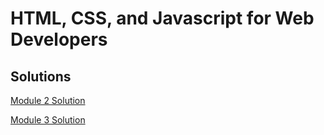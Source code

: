 # HTML, CSS, and Javascript for Web Developers

## Solutions

[Module 2 Solution](module2-solution/index.html)  

[Module 3 Solution](module3-solution/index.html)